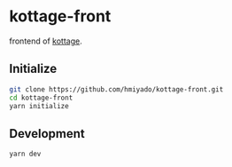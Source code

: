 # kottage-front

frontend of [kottage](https://github.com/hmiyado/kottage).

## Initialize

```bash
git clone https://github.com/hmiyado/kottage-front.git
cd kottage-front
yarn initialize
```

## Development

```bash
yarn dev
```
